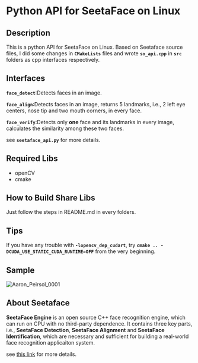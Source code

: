 # Python API for SeetaFace on Linux

## Description

This is a python API for SeetaFace on Linux. Based on Seetaface source files, I did some changes in **`CMakeLists`** files and wrote **`so_api.cpp`** in **`src`** folders as cpp interfaces respectively.

## Interfaces

**`face_detect`**:Detects faces in an image.

**`face_align`**:Detects faces in an image, returns 5 landmarks, i.e., 2 left eye centers, nose tip and two mouth corners, in every face.

**`face_verify`**:Detects only **one** face and its landmarks in every image, calculates the similarity among these two faces.

see **`seetaface_api.py`** for more details.

## Required Libs

- openCV
- cmake

## How to Build Share Libs

Just follow the steps in README.md in every folders.

## Tips

If you have any trouble with **`-lopencv_dep_cudart`**, try **`cmake .. -DCUDA_USE_STATIC_CUDA_RUNTIME=OFF`** from the very beginning.

## Sample

![Aaron_Peirsol_0001](https://ooo.0o0.ooo/2017/03/07/58be302547a7b.jpg)

## About Seetaface

**SeetaFace Engine** is an open source C++ face recognition engine, which can run on CPU with no third-party dependence. It contains three key parts, i.e., **SeetaFace Detection**, **SeetaFace Alignment** and **SeetaFace Identification**, which are necessary and sufficient for building a real-world face recognition applicaiton system.

see [this link](https://github.com/seetaface/SeetaFaceEngine) for more details.
